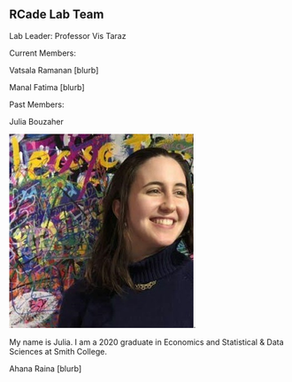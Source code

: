 
## RCade Lab Team





Lab Leader: Professor Vis Taraz


Current Members:


Vatsala Ramanan
[blurb]


Manal Fatima
[blurb]



Past Members: 


Julia Bouzaher

![photo of julia](img/julia.jpg).

My name is Julia. I am a 2020 graduate in Economics and Statistical & Data Sciences at Smith College.

Ahana Raina
[blurb]

